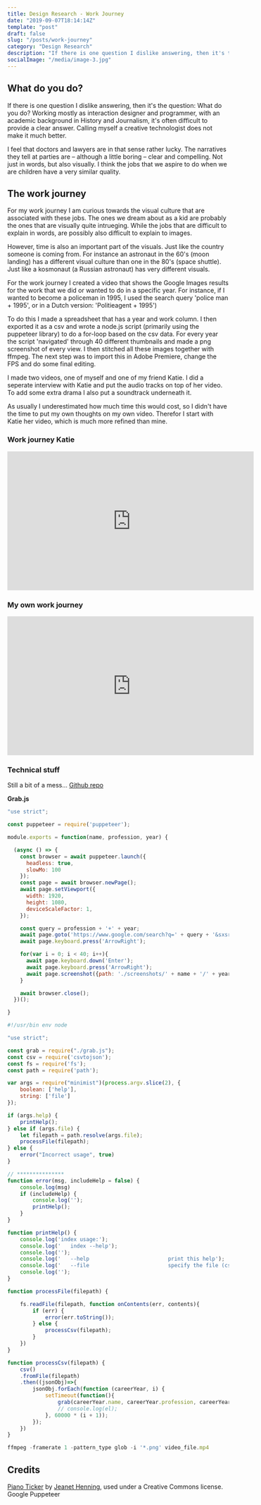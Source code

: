 ```yaml
---
title: Design Research - Work Journey
date: "2019-09-07T18:14:14Z"
template: "post"
draft: false
slug: "/posts/work-journey"
category: "Design Research"
description: "If there is one question I dislike answering, then it's the question: What do you do? Working mostly as interaction designer and programmer, with an academic background in History and Journalism, it's often difficult to provide a clear answer. Calling myself a creative technologist does not make it much better."
socialImage: "/media/image-3.jpg"
---
```


## What do you do?

If there is one question I dislike answering, then it's the question: What do you do? Working mostly as interaction designer and programmer, with an academic background in History and Journalism, it's often difficult to provide a clear answer. Calling myself a creative technologist does not make it much better.

I feel that doctors and lawyers are in that sense rather lucky. The narratives they tell at parties are – although a little boring – clear and compelling. Not just in words, but also visually. I think the jobs that we aspire to do when we are children have a very similar quality. 

## The work journey

For my work journey I am curious towards the visual culture that are associated with these jobs. The ones we dream about as a kid are probably the ones that are visually quite intrueging. While the jobs that are difficult to explain in words, are possibly also difficult to explain to images.

However, time is also an important part of the visuals. Just like the country someone is coming from. For instance an astronaut in the 60's (moon landing) has a different visual culture than one in the 80's (space shuttle). Just like a kosmonaut (a Russian astronaut) has very different visuals.

For the work journey I created a video that shows the Google Images results for the work that we did or wanted to do in a specific year. For instance, if I wanted to become a policeman in 1995, I used the search query 'police man + 1995', or in a Dutch version: 'Politieagent + 1995')

To do this I made a spreadsheet that has a year and work column. I then exported it as a csv and wrote a node.js script (primarily using the puppeteer library) to do a for-loop based on the csv data. For every year the script 'navigated' through 40 different thumbnails and made a png screenshot of every view. I then stitched all these images together with ffmpeg. The next step was to import this in Adobe Premiere, change the FPS and do some final editing.

I made two videos, one of myself and one of my friend Katie. I did a seperate interview with Katie and put the audio tracks on top of her video. To add some extra drama I also put a soundtrack underneath it.

As usually I underestimated how much time this would cost, so I didn't have the time to put my own thoughts on my own video. Therefor I start with Katie her video, which is much more refined than mine.

### Work journey Katie

<iframe width="560" height="315" src="https://www.youtube.com/embed/wSQQpZftSm0" frameborder="0" allow="accelerometer; autoplay; encrypted-media; gyroscope; picture-in-picture" allowfullscreen></iframe>

### My own work journey

<iframe width="560" height="315" src="https://www.youtube.com/embed/Pb0wHi-8hYk" frameborder="0" allow="accelerometer; autoplay; encrypted-media; gyroscope; picture-in-picture" allowfullscreen></iframe>

### Technical stuff

Still a bit of a mess...
[Github repo](https://github.com/evanzummeren/designresearch-week2)

**Grab.js**
```javascript
"use strict";

const puppeteer = require('puppeteer');

module.exports = function(name, profession, year) {

  (async () => {
    const browser = await puppeteer.launch({
      headless: true,
      slowMo: 100
    });
    const page = await browser.newPage();
    await page.setViewport({
      width: 1920,
      height: 1080,
      deviceScaleFactor: 1,
    });

    const query = profession + '+' + year;
    await page.goto('https://www.google.com/search?q=' + query + '&sxsrf=ACYBGNSF8lP91SmxWUEmHhfu1E6nbKPUcQ:1567961726122&source=lnms&tbm=isch&sa=X&ved=0ahUKEwiovtPN2MHkAhWDbVAKHaABBrQQ_AUIEigB&biw=1680&bih=888');
    await page.keyboard.press('ArrowRight');

    for(var i = 0; i < 40; i++){
      await page.keyboard.down('Enter');
      await page.keyboard.press('ArrowRight');
      await page.screenshot({path: './screenshots/' + name + '/' + year + '_' + profession + '_' + i + '.png'}).catch(err => {console.log(err)});
    }

    await browser.close();
  })();

}
```
```javascript
#!/usr/bin env node

"use strict";

const grab = require("./grab.js");
const csv = require('csvtojson');
const fs = require('fs');
const path = require('path');

var args = require("minimist")(process.argv.slice(2), {
    boolean: ['help'],
    string: ['file']
});

if (args.help) {
    printHelp();
} else if (args.file) {
    let filepath = path.resolve(args.file);
    processFile(filepath);
} else {
    error("Incorrect usage", true)
}

// ***************
function error(msg, includeHelp = false) {
    console.log(msg)
    if (includeHelp) {
        console.log('');
        printHelp();
    }
}

function printHelp() {
    console.log('index usage:');
    console.log('   index --help');
    console.log('');
    console.log('   --help                         print this help');
    console.log('   --file                         specify the file (csv)');
    console.log('');
}

function processFile(filepath) {

    fs.readFile(filepath, function onContents(err, contents){
        if (err) {
            error(err.toString());
        } else {
            processCsv(filepath);
        }
    })
}

function processCsv(filepath) {
    csv()
    .fromFile(filepath)
    .then((jsonObj)=>{
        jsonObj.forEach(function (careerYear, i) {
            setTimeout(function(){
                grab(careerYear.name, careerYear.profession, careerYear.year);
                // console.log(el);
            }, 60000 * (i + 1));
        });
    })
}
```

```javascript 
ffmpeg -framerate 1 -pattern_type glob -i '*.png' video_file.mp4
```

## Credits
[Piano Ticker](https://freesound.org/people/Jeanet_Henning/sounds/328910/) by [Jeanet Henning](https://freesound.org/people/Jeanet_Henning/), used under a Creative Commons license.
Google Puppeteer

